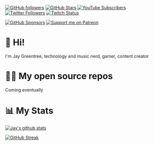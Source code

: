 [![GitHub followers](https://img.shields.io/github/followers/jaysavage1983?logo=GitHub&style=for-the-badge)](https://github.com/jaysavage1983)
[![GitHub Stars](https://img.shields.io/github/stars/jaysavage1983?logo=github&style=for-the-badge)](https://github.com/jaysavage1983)
[![YouTube Subscribers](https://img.shields.io/youtube/channel/subscribers/UCTIKg0f0UuTN9jxxuL-EnNA?logo=youtube&logoColor=E05D44&style=for-the-badge&label=YouTube)](https://www.youtube.com/c/TechnUCTIKg0f0UuTN9jxxuL-EnNAoTimLive?sub_confirmation=1)
[![Twitter Followers](https://img.shields.io/twitter/follow/jaysavage1983?color=0E7FC0&logo=twitter&style=for-the-badge&label=Twitter)](https://x.com/jaysavage1983)
[![Twitch Status](https://img.shields.io/twitch/status/jaysavage1983?color=9147FF&logo=twitch&style=for-the-badge)](https://twitch.tv/jaygreentree)

[![GitHub Sponsors](https://img.shields.io/github/sponsors/jaygreentree?color=BF4B8A&logo=githubsponsors&style=for-the-badge&label=Sponsor%20on%20Github)](https://github.com/sponsors/jaysavage1983)
[![Support me on Patreon](https://img.shields.io/endpoint.svg?url=https%3A%2F%2Fshieldsio-patreon.vercel.app%2Fapi%3Fusername%3Djaygreentree%26type%3Dpatrons&style=for-the-badge)](https://patreon.com/jaygreentree)

# 👋 Hi!

I'm Jay Greentree, technology and music nerd, gamer, content creator

# 🧑‍💻 My open source repos

Coming eventually

# 📊 My Stats

[![Jay's github stats](https://github-readme-stats.vercel.app/api?username=jaygreentree&show_icons=true&count_private=true&theme=radical&hide=stars)](https://github.com/jaygreentree)

[![GitHub Streak](https://github-readme-streak-stats.herokuapp.com/?user=jaygreentree&theme=dark&count_private=true&theme=radical)](https://github.com/jaygreentree)
